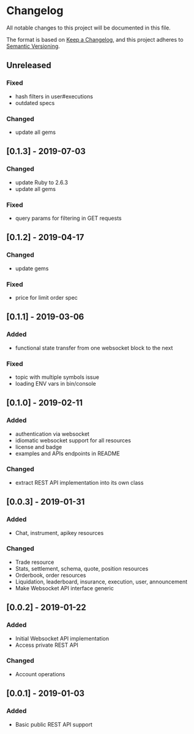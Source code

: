 # Changelog

 All notable changes to this project will be documented in this file.

The format is based on [Keep a Changelog](https://keepachangelog.com/en/1.0.0/),
and this project adheres to [Semantic Versioning](https://semver.org/spec/v2.0.0.html).

## Unreleased
### Fixed
- hash filters in user#executions
- outdated specs
### Changed
- update all gems

## [0.1.3] - 2019-07-03
### Changed
- update Ruby to 2.6.3
- update all gems
### Fixed
- query params for filtering in GET requests

## [0.1.2] - 2019-04-17
### Changed
- update gems
### Fixed
- price for limit order spec

## [0.1.1] - 2019-03-06
### Added
- functional state transfer from one websocket block to the next
### Fixed
- topic with multiple symbols issue
- loading ENV vars in bin/console

## [0.1.0] - 2019-02-11
### Added
- authentication via websocket
- idiomatic websocket support for all resources
- license and badge
- examples and APIs endpoints in README
### Changed
- extract REST API implementation into its own class

## [0.0.3] - 2019-01-31
### Added
- Chat, instrument, apikey resources
### Changed
- Trade resource
- Stats, settlement, schema, quote, position resources
- Orderbook, order resources
- Liquidation, leaderboard, insurance, execution, user, announcement
- Make Websocket API interface generic

## [0.0.2] - 2019-01-22
### Added
- Initial Websocket API implementation
- Access private REST API
### Changed
- Account operations

## [0.0.1] - 2019-01-03
### Added
- Basic public REST API support
